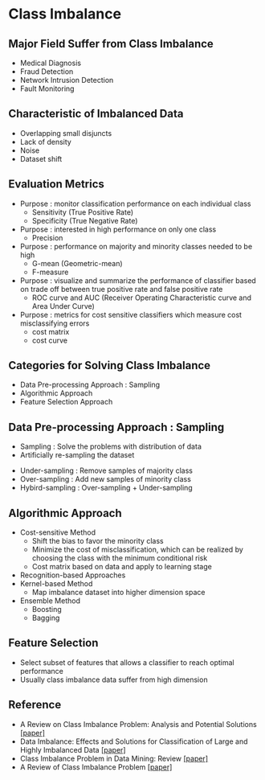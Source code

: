 # Class Imbalance


## Major Field Suffer from Class Imbalance
- Medical Diagnosis
- Fraud Detection
- Network Intrusion Detection
- Fault Monitoring


## Characteristic of Imbalanced Data
- Overlapping small disjuncts
- Lack of density
- Noise
- Dataset shift


## Evaluation Metrics
- Purpose : monitor classification performance on each individual class
  * Sensitivity (True Positive Rate)
  * Specificity (True Negative Rate)
- Purpose : interested in high performance on only one class
  * Precision
- Purpose : performance on majority and minority classes needed to be high
  * G-mean (Geometric-mean)
  * F-measure
- Purpose : visualize and summarize the performance of classifier based on trade off between true positive rate and false positive rate
  * ROC curve and AUC (Receiver Operating Characteristic curve and Area Under Curve)
- Purpose : metrics for cost sensitive classifiers which measure cost misclassifying errors
  * cost matrix
  * cost curve


## Categories for Solving Class Imbalance
- Data Pre-processing Approach : Sampling
- Algorithmic Approach
- Feature Selection Approach


## Data Pre-processing Approach : Sampling
- Sampling : Solve the problems with distribution of data
- Artificially re-sampling the dataset
 * Under-sampling : Remove samples of majority class
 * Over-sampling : Add new samples of minority class
 * Hybird-sampling : Over-sampling + Under-sampling


## Algorithmic Approach
- Cost-sensitive Method
  * Shift the bias to favor the minority class
  * Minimize the cost of misclassification, which can be realized by choosing the class with the minimum conditional risk
  * Cost matrix based on data and apply to learning stage
- Recognition-based Approaches
- Kernel-based Method
  * Map imbalance dataset into higher dimension space
- Ensemble Method
  * Boosting
  * Bagging


## Feature Selection
- Select subset of features that allows a classifier to reach optimal performance
- Usually class imbalance data suffer from high dimension

## Reference
- A Review on Class Imbalance Problem: Analysis and Potential Solutions [[paper]](https://www.ijcsi.org/papers/IJCSI-14-6-43-51.pdf)
- Data Imbalance: Effects and Solutions for Classification of Large and Highly Imbalanced Data [[paper]](https://www.researchgate.net/publication/320895020_Data_Imbalance_Effects_and_Solutions_for_Classification_of_Large_and_Highly_Imbalanced_Data)
- Class Imbalance Problem in Data Mining: Review [[paper]](https://arxiv.org/pdf/1305.1707.pdf)
- A Review of Class Imbalance Problem [[paper]](http://citeseerx.ist.psu.edu/viewdoc/download?doi=10.1.1.478.2298&rep=rep1&type=pdf)
